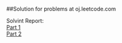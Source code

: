 ##Solution for problems at oj.leetcode.com  

Solvint Report:  
[Part 1](http://c4fun.cn/blog/2014/03/18/leetcode-solution-01/)  
[Part 2](http://c4fun.cn/blog/2014/03/20/leetcode-solution-02/)  
